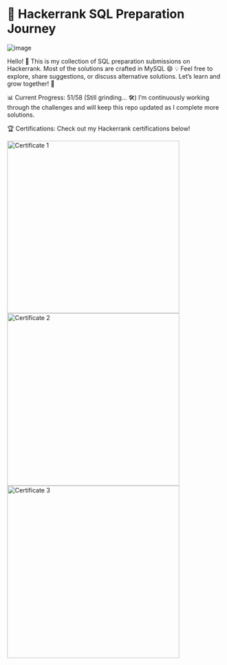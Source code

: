 # 🚀 Hackerrank SQL Preparation Journey

![image](https://github.com/user-attachments/assets/024b88a3-1b9d-402f-8e55-23777f625f35)

Hello! 👋 This is my collection of SQL preparation submissions on Hackerrank. Most of the solutions are crafted in MySQL 😄
💡 Feel free to explore, share suggestions, or discuss alternative solutions. Let’s learn and grow together! 🚀

📊 Current Progress: 51/58 (Still grinding… 🛠️)
I’m continuously working through the challenges and will keep this repo updated as I complete more solutions.

🏆 Certifications:
Check out my Hackerrank certifications below!
<!-- Set width to 400px for each image -->
<img src="https://github.com/user-attachments/assets/83c5c759-7f1e-4a14-b878-a0eaf3d8a20e" alt="Certificate 1" width="400px">
<img src="https://github.com/user-attachments/assets/3522a361-6d79-4f11-a7e2-d2b6ad32af1c" alt="Certificate 2" width="400px">
<img src="https://github.com/user-attachments/assets/84730d18-6a3a-43f1-ba50-dc903e7630ad" alt="Certificate 3" width="400px">
